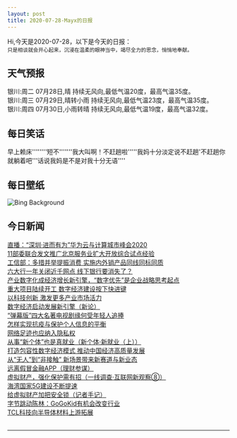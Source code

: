 ```yaml
---
layout: post
title: 2020-07-28-Mayx的日报
---
```


Hi,今天是2020-07-28，以下是今天的日报：<br><small>
只是相谈就会开心起来，沉浸在温柔的眼神当中，竭尽全力的思念，悄悄地奉献。</small><!--more-->
## 天气预报
银川:周二 07月28日,晴 持续无风向,最低气温20度，最高气温35度。<br>银川:周三 07月29日,晴转小雨 持续无风向,最低气温23度，最高气温35度。<br>银川:周四 07月30日,小雨转晴 持续无风向,最低气温19度，最高气温32度。
## 每日笑话
早上赖床''''''''短不'''''''我大叫啊！不赶趟啦'''''我妈十分淡定说不赶趟'不赶趟你就躺着吧'''话说我妈是不是对我十分无语''''
## 每日壁纸
![Bing Background](https://cn.bing.com/th?id=OHR.AerialTamul_EN-US1289516805_1920x1080.jpg&rf=LaDigue_1920x1080.jpg&pid=hp "Tamul waterfall in the state of San Luis Potosí, Mexico (© Robert Harding World Imagery/Offset by Shutterstock)")
## 今日新闻

[直播：“深圳·进而有为”华为云与计算城市峰会2020](http://it.people.com.cn/n1/2020/0727/c1009-31799425.html)   
[11部委联合发文推广北京服务业扩大开放综合试点经验](http://it.people.com.cn/n1/2020/0728/c1009-31800286.html)   
[工信部：多措并举提振消费 实施内外销产品同线同标同质](http://it.people.com.cn/n1/2020/0728/c1009-31800315.html)   
[六大行一年关闭近千网点 线下银行要消失了？](http://it.people.com.cn/n1/2020/0728/c1009-31800348.html)   
[产业数字化成经济增长新引擎，“数字优先”是企业战略思考起点](http://it.people.com.cn/n1/2020/0728/c1009-31800350.html)   
[重大项目陆续开工 数字经济建设按下快进键](http://it.people.com.cn/n1/2020/0728/c1009-31800194.html)   
[以科技创新 激发更多产业市场活力](http://it.people.com.cn/n1/2020/0728/c1009-31800186.html)   
[数字经济启动发展新引擎（新论）](http://it.people.com.cn/n1/2020/0728/c1009-31800135.html)   
[“弹幕版”四大名著电视剧缘何受年轻人追捧](http://it.people.com.cn/n1/2020/0728/c1009-31800255.html)   
[怎样实现抗疫与保护个人信息的平衡](http://it.people.com.cn/n1/2020/0728/c1009-31800204.html)   
[网络足迹也应纳入隐私权](http://it.people.com.cn/n1/2020/0728/c1009-31800207.html)   
[从事“新个体”也是真就业（新个体·新就业（上））](http://it.people.com.cn/n1/2020/0728/c1009-31800242.html)   
[打造包容性数字经济模式 推动中国经济高质量发展](http://it.people.com.cn/n1/2020/0727/c1009-31798339.html)   
[从“无人”到“非接触” 新场景带来新赛道与新业态](http://it.people.com.cn/n1/2020/0727/c1009-31798341.html)   
[远离假冒金融APP（理财参谋）](http://it.people.com.cn/n1/2020/0727/c1009-31798430.html)   
[虚拟财产，强化保护需有招（一线调查·互联网新观察⑧）](http://it.people.com.cn/n1/2020/0727/c1009-31798441.html)   
[海湾国家5G建设不断提速](http://it.people.com.cn/n1/2020/0727/c1009-31798435.html)   
[给虚拟财产加把安全锁（记者手记）](http://it.people.com.cn/n1/2020/0727/c1009-31798440.html)   
[字节跳动陈林：GoGoKid有机会改变行业](http://it.people.com.cn/n1/2020/0727/c1009-31798469.html)   
[TCL科技向半导体材料上游拓展](http://it.people.com.cn/n1/2020/0727/c1009-31798449.html)   
<br />

***

<small></small>
